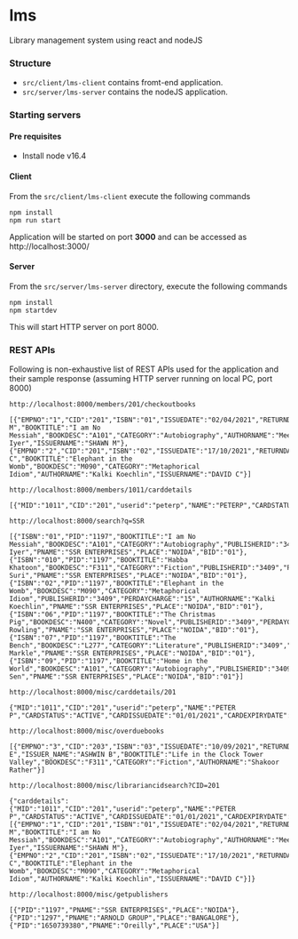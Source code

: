 # lms
Library management system using react and nodeJS

### Structure
- `src/client/lms-client` contains fromt-end application.
- `src/server/lms-server` contains the nodeJS application.

### Starting servers
#### Pre requisites
- Install node v16.4
#### Client
From the `src/client/lms-client` execute the following commands
```
npm install
npm run start
```
Application will be started on port **3000** and can be accessed as http://localhost:3000/

#### Server
From the `src/server/lms-server` directory, execute the following commands
```
npm install
npm startdev
```
This will start HTTP server on port 8000.

### REST APIs
Following is non-exhaustive list of REST APIs used for the application and their sample response (assuming HTTP server running on local PC, port 8000)

`http://localhost:8000/members/201/checkoutbooks`
```
[{"EMPNO":"1","CID":"201","ISBN":"01","ISSUEDATE":"02/04/2021","RETURNDATE":"01/05/2021","ISSUER_NAME":"SHAWN M","BOOKTITLE":"I am No Messiah","BOOKDESC":"A101","CATEGORY":"Autobiography","AUTHORNAME":"Meena Iyer","ISSUERNAME":"SHAWN M"},{"EMPNO":"2","CID":"201","ISBN":"02","ISSUEDATE":"17/10/2021","RETURNDATE":"15/11/2021","ISSUER_NAME":"DAVID C","BOOKTITLE":"Elephant in the Womb","BOOKDESC":"M090","CATEGORY":"Metaphorical Idiom","AUTHORNAME":"Kalki Koechlin","ISSUERNAME":"DAVID C"}]
```

```
http://localhost:8000/members/1011/carddetails
```
```
[{"MID":"1011","CID":"201","userid":"peterp","NAME":"PETERP","CARDSTATUS":"ACTIVE","CARDISSUEDATE":"01/01/2021","CARDEXPIRYDATE":"01/01/2025"}]
```

```
http://localhost:8000/search?q=SSR
```
```
[{"ISBN":"01","PID":"1197","BOOKTITLE":"I am No Messiah","BOOKDESC":"A101","CATEGORY":"Autobiography","PUBLISHERID":"3409","PERDAYCHARGE":"10","AUTHORNAME":"Meena Iyer","PNAME":"SSR ENTERPRISES","PLACE":"NOIDA","BID":"01"},{"ISBN":"010","PID":"1197","BOOKTITLE":"Habba Khatoon","BOOKDESC":"F311","CATEGORY":"Fiction","PUBLISHERID":"3409","PERDAYCHARGE":"10","AUTHORNAME":"Kajal Suri","PNAME":"SSR ENTERPRISES","PLACE":"NOIDA","BID":"01"},{"ISBN":"02","PID":"1197","BOOKTITLE":"Elephant in the Womb","BOOKDESC":"M090","CATEGORY":"Metaphorical Idiom","PUBLISHERID":"3409","PERDAYCHARGE":"15","AUTHORNAME":"Kalki Koechlin","PNAME":"SSR ENTERPRISES","PLACE":"NOIDA","BID":"01"},{"ISBN":"06","PID":"1197","BOOKTITLE":"The Christmas Pig","BOOKDESC":"N400","CATEGORY":"Novel","PUBLISHERID":"3409","PERDAYCHARGE":"10","AUTHORNAME":"JK Rowling","PNAME":"SSR ENTERPRISES","PLACE":"NOIDA","BID":"01"},{"ISBN":"07","PID":"1197","BOOKTITLE":"The Bench","BOOKDESC":"L277","CATEGORY":"Literature","PUBLISHERID":"3409","PERDAYCHARGE":"15","AUTHORNAME":"Meghan Markle","PNAME":"SSR ENTERPRISES","PLACE":"NOIDA","BID":"01"},{"ISBN":"09","PID":"1197","BOOKTITLE":"Home in the World","BOOKDESC":"A101","CATEGORY":"Autobiography","PUBLISHERID":"3409","PERDAYCHARGE":"10","AUTHORNAME":"Amartya Sen","PNAME":"SSR ENTERPRISES","PLACE":"NOIDA","BID":"01"}]
```

```
http://localhost:8000/misc/carddetails/201
```
```
{"MID":"1011","CID":"201","userid":"peterp","NAME":"PETER P","CARDSTATUS":"ACTIVE","CARDISSUEDATE":"01/01/2021","CARDEXPIRYDATE":"01/01/2025"}
```

```
http://localhost:8000/misc/overduebooks
```
```
[{"EMPNO":"3","CID":"203","ISBN":"03","ISSUEDATE":"10/09/2021","RETURNDATE":null,"BORROWER_NAME":"TARA E","ISSUER_NAME":"ASHWIN B","BOOKTITLE":"Life in the Clock Tower Valley","BOOKDESC":"F311","CATEGORY":"Fiction","AUTHORNAME":"Shakoor Rather"}]
```

```
http://localhost:8000/misc/librariancidsearch?CID=201
```
```
{"carddetails":{"MID":"1011","CID":"201","userid":"peterp","NAME":"PETER P","CARDSTATUS":"ACTIVE","CARDISSUEDATE":"01/01/2021","CARDEXPIRYDATE":"01/01/2025"},"checkedoutbooks":[{"EMPNO":"1","CID":"201","ISBN":"01","ISSUEDATE":"02/04/2021","RETURNDATE":"01/05/2021","ISSUER_NAME":"SHAWN M","BOOKTITLE":"I am No Messiah","BOOKDESC":"A101","CATEGORY":"Autobiography","AUTHORNAME":"Meena Iyer","ISSUERNAME":"SHAWN M"},{"EMPNO":"2","CID":"201","ISBN":"02","ISSUEDATE":"17/10/2021","RETURNDATE":"15/11/2021","ISSUER_NAME":"DAVID C","BOOKTITLE":"Elephant in the Womb","BOOKDESC":"M090","CATEGORY":"Metaphorical Idiom","AUTHORNAME":"Kalki Koechlin","ISSUERNAME":"DAVID C"}]}
```

```
http://localhost:8000/misc/getpublishers
```
```
[{"PID":"1197","PNAME":"SSR ENTERPRISES","PLACE":"NOIDA"},{"PID":"1297","PNAME":"ARNOLD GROUP","PLACE":"BANGALORE"},{"PID":"1650739380","PNAME":"Oreilly","PLACE":"USA"}]
```
